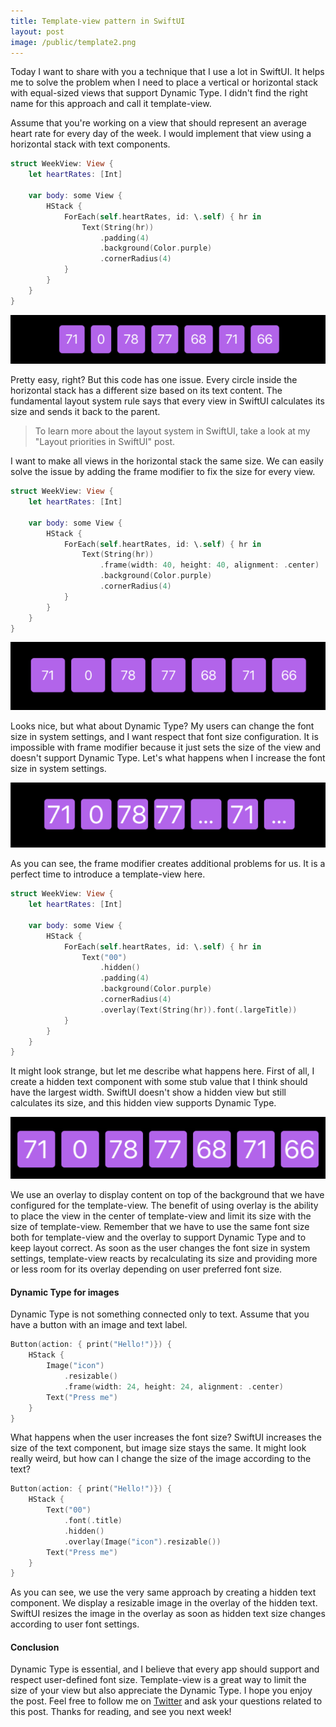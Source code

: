 ```yaml
---
title: Template-view pattern in SwiftUI
layout: post
image: /public/template2.png
---
```


Today I want to share with you a technique that I use a lot in SwiftUI. It helps me to solve the problem when I need to place a vertical or horizontal stack with equal-sized views that support Dynamic Type. I didn't find the right name for this approach and call it template-view.

Assume that you're working on a view that should represent an average heart rate for every day of the week. I would implement that view using a horizontal stack with text components.

```swift
struct WeekView: View {
    let heartRates: [Int]

    var body: some View {
        HStack {
            ForEach(self.heartRates, id: \.self) { hr in
                Text(String(hr))
                    .padding(4)
                    .background(Color.purple)
                    .cornerRadius(4)
            }
        }
    }
}
```

![template-view](/public/template1.png)

Pretty easy, right? But this code has one issue. Every circle inside the horizontal stack has a different size based on its text content. The fundamental layout system rule says that every view in SwiftUI calculates its size and sends it back to the parent.

> To learn more about the layout system in SwiftUI, take a look at my "Layout priorities in SwiftUI" post.

I want to make all views in the horizontal stack the same size. We can easily solve the issue by adding the frame modifier to fix the size for every view.

```swift
struct WeekView: View {
    let heartRates: [Int]

    var body: some View {
        HStack {
            ForEach(self.heartRates, id: \.self) { hr in
                Text(String(hr))
                    .frame(width: 40, height: 40, alignment: .center)
                    .background(Color.purple)
                    .cornerRadius(4)
            }
        }
    }
}
```

![template-view](/public/template2.png)

Looks nice, but what about Dynamic Type? My users can change the font size in system settings, and I want respect that font size configuration. It is impossible with frame modifier because it just sets the size of the view and doesn't support Dynamic Type. Let's what happens when I increase the font size in system settings.

![template-view](/public/template3.png)

As you can see, the frame modifier creates additional problems for us. It is a perfect time to introduce a template-view here.

```swift
struct WeekView: View {
    let heartRates: [Int]

    var body: some View {
        HStack {
            ForEach(self.heartRates, id: \.self) { hr in
                Text("00")
                    .hidden()
                    .padding(4)
                    .background(Color.purple)
                    .cornerRadius(4)
                    .overlay(Text(String(hr)).font(.largeTitle))
            }
        }
    }
}
```

It might look strange, but let me describe what happens here. First of all, I create a hidden text component with some stub value that I think should have the largest width. SwiftUI doesn't show a hidden view but still calculates its size, and this hidden view supports Dynamic Type.

![template-view](/public/template4.png)

We use an overlay to display content on top of the background that we have configured for the template-view. The benefit of using overlay is the ability to place the view in the center of template-view and limit its size with the size of template-view. Remember that we have to use the same font size both for template-view and the overlay to support Dynamic Type and to keep layout correct. As soon as the user changes the font size in system settings, template-view reacts by recalculating its size and providing more or less room for its overlay depending on user preferred font size.

#### Dynamic Type for images
Dynamic Type is not something connected only to text. Assume that you have a button with an image and text label.

```swift
Button(action: { print("Hello!")}) {
    HStack {
        Image("icon")
            .resizable()
            .frame(width: 24, height: 24, alignment: .center)
        Text("Press me")
    }
}
```

What happens when the user increases the font size? SwiftUI increases the size of the text component, but image size stays the same. It might look really weird, but how can I change the size of the image according to the text?

```swift
Button(action: { print("Hello!")}) {
    HStack {
        Text("00")
            .font(.title)
            .hidden()
            .overlay(Image("icon").resizable())
        Text("Press me")
    }
}
```

As you can see, we use the very same approach by creating a hidden text component. We display a resizable image in the overlay of the hidden text. SwiftUI resizes the image in the overlay as soon as hidden text size changes according to user font settings.

#### Conclusion
Dynamic Type is essential, and I believe that every app should support and respect user-defined font size. Template-view is a great way to limit the size of your view but also appreciate the Dynamic Type. I hope you enjoy the post. Feel free to follow me on [Twitter](https://twitter.com/mecid) and ask your questions related to this post. Thanks for reading, and see you next week!

